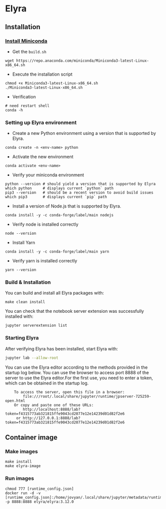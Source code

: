 

# Elyra

## Installation

### [Install Miniconda](https://docs.conda.io/en/latest/miniconda.html)
* Get the `build.sh`
```shell
wget https://repo.anaconda.com/miniconda/Miniconda3-latest-Linux-x86_64.sh
```
* Execute the installation script
```shell
chmod +x Miniconda3-latest-Linux-x86_64.sh
./Miniconda3-latest-Linux-x86_64.sh
```
* Verification  
```shell
# need restart shell
conda -h
```
### Setting up Elyra environment
* Create a new Python environment using a version that is supported by Elyra.
```shell
conda create -n <env-name> python
```
* Activate the new environment
```shell
conda activate <env-name>
```
* Verify your miniconda environment
```shell
python --version # should yield a version that is supported by Elyra
which python     # displays current `python` path
pip3 --version   # should be a recent version to avoid build issues
which pip3       # displays current `pip` path
```
* Install a version of Node.js that is supported by Elyra.
```shell
conda install -y -c conda-forge/label/main nodejs
```
* Verify node is installed correctly
```shell
node --version 
```
* Install Yarn
```shell
conda install -y -c conda-forge/label/main yarn
```
* Verify yarn is installed correctly
```shell
yarn --version 
```

### Build & Installation


You can build and install all Elyra packages with:
```shell
make clean install
```
You can check that the notebook server extension was successfully installed with:
```shell
jupyter serverextension list
```
### Starting Elyra
After verifying Elyra has been installed, start Elyra with:
 ```bash
jupyter lab --allow-root
```
You can use the Elyra editor according to the methods provided in the startup log below. You can use the browser to access port 8888 of the server to use the Elyra editor.For the first use, you need to enter a token, which can be obtained in the startup log.
```shell
    To access the server, open this file in a browser:
        file:///root/.local/share/jupyter/runtime/jpserver-725259-open.html
    Or copy and paste one of these URLs:
        http://localhost:8888/lab?token=f4315773ab321815ffe9043cd2077e12e14239d01d82f2e6
     or http://127.0.0.1:8888/lab?token=f4315773ab321815ffe9043cd2077e12e14239d01d82f2e6
```
## Container image
### Make images
```shell
make install
make elyra-image
```
### Run images
```shell
chmod 777 [runtime_config.json]
docker run -d -v [runtime_config.json]:/home/jovyan/.local/share/jupyter/metadata/runtimes -p 8888:8888 elyra/elyra:3.12.0
